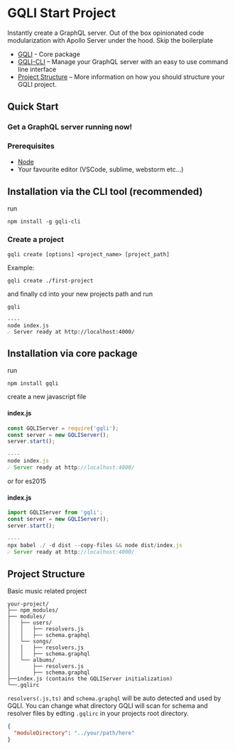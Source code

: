 # GQLI Start Project

Instantly create a GraphQL server. Out of the box opinionated code modularization with Apollo Server under the hood. Skip the boilerplate

- [GQLI](https://github.com/Tyler-Churchill/gqli) - Core package
- [GQLI-CLI](https://github.com/Tyler-Churchill/gqli-cli) – Manage your GraphQL server with an easy to use command line interface
- [Project Structure](#project-structure) – More information on how you should structure your GQLI project.

## Quick Start

### Get a GraphQL server running now!

### Prerequisites

- [Node](https://nodejs.org/en/)
- Your favourite editor (VSCode, sublime, webstorm etc...)

## Installation via the CLI tool (recommended)

run

```
npm install -g gqli-cli
```

### Create a project

```
gqli create [options] <project_name> [project_path]
```

Example:

```
gqli create ./first-project
```

and finally cd into your new projects path and run

```
gqli

----
node index.js
☄️ Server ready at http://localhost:4000/
```

## Installation via core package

run

`npm install gqli`

create a new javascript file

#### index.js

```javascript
const GQLIServer = require('gqli');
const server = new GQLIServer();
server.start();

----
node index.js
☄️ Server ready at http://localhost:4000/
```

or for es2015

#### index.js

```javascript
import GQLIServer from 'gqli';
const server = new GQLIServer();
server.start();

----
npx babel ./ -d dist --copy-files && node dist/index.js
☄️ Server ready at http://localhost:4000/
```

## Project Structure

Basic music related project

```
your-project/
├── npm_modules/
├── modules/
│   ├── users/
│   │   ├── resolvers.js
│   │   ├── schema.graphql
│   └── songs/
│   │   ├── resolvers.js
│   │   ├── schema.graphql
│   └── albums/
│       ├── resolvers.js
│       ├── schema.graphql
├──index.js (contains the GQLIServer initialization)
└──.gqlirc
```

`resolvers(.js,ts)` and `schema.graphql` will be auto detected and used by GQLI. You can change what directory GQLI will scan for schema and resolver files by edting `.gqlirc` in your projects root directory.

```json
{
  "moduleDirectory": "../your/path/here"
}
```
